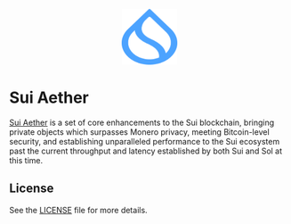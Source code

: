 <p align="center">
<img src="https://raw.githubusercontent.com/MystenLabs/sui/refs/heads/main/docs/site/static/img/logo.svg" alt="Logo" width="100" height="100">
</p>

# Sui Aether

[Sui Aether](https://suiaether.io) is a set of core enhancements to the Sui blockchain, bringing private objects which surpasses Monero privacy, meeting Bitcoin-level security, and establishing unparalleled performance to the Sui ecosystem past the current throughput and latency established by both Sui and Sol at this time.

 ## License

 See the [LICENSE](LICENSE) file for more details.
